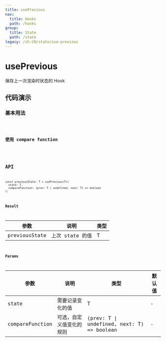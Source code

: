 ```yaml
---
title: usePrevious
nav:
  title: Hooks
  path: /hooks
group:
  title: State
  path: /state
legacy: /zh-CN/state/use-previous
---
```


# usePrevious

保存上一次渲染时状态的 Hook


## 代码演示

### 基本用法

<code src="./demo/demo1.tsx" />

### 使用 compare function

<code src="./demo/demo2.tsx" />

## API
```
const previousState: T = usePrevious<T>(
  state: T,
  compareFunction: (prev: T | undefined, next: T) => boolean
);
```

### Result

| 参数 | 说明     | 类型 |
|------|----------|------|
| previousState | 上次 state 的值 | T  |

### Params

| 参数    | 说明     | 类型                   | 默认值 |
|---------|----------|------------------------|--------|
| state | 需要记录变化的值 | T | -      |
| compareFunction | 可选，自定义值变化的规则 | (prev: T \| undefined, next: T) => boolean | -      |
